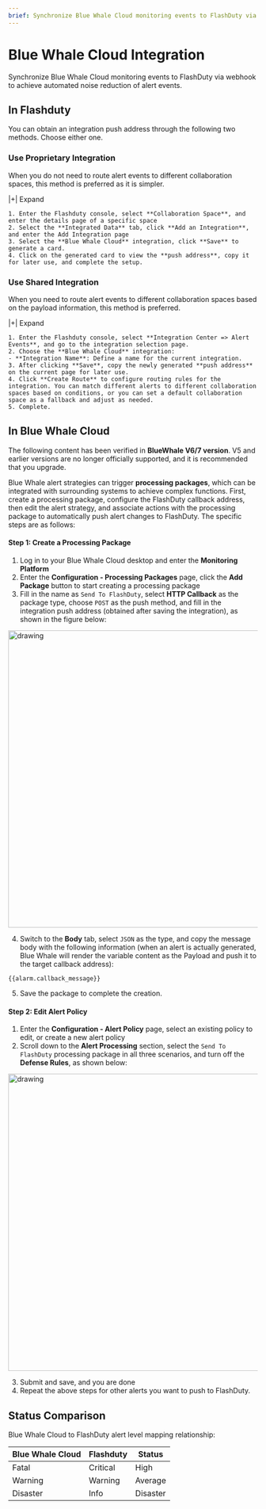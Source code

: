 ```yaml
---
brief: Synchronize Blue Whale Cloud monitoring events to FlashDuty via webhook to achieve automated noise reduction of alert events
---
```


# Blue Whale Cloud Integration

Synchronize Blue Whale Cloud monitoring events to FlashDuty via webhook to achieve automated noise reduction of alert events.

## In Flashduty
You can obtain an integration push address through the following two methods. Choose either one.

### Use Proprietary Integration

When you do not need to route alert events to different collaboration spaces, this method is preferred as it is simpler.

|+| Expand

    1. Enter the Flashduty console, select **Collaboration Space**, and enter the details page of a specific space
    2. Select the **Integrated Data** tab, click **Add an Integration**, and enter the Add Integration page
    3. Select the **Blue Whale Cloud** integration, click **Save** to generate a card.
    4. Click on the generated card to view the **push address**, copy it for later use, and complete the setup.

### Use Shared Integration

When you need to route alert events to different collaboration spaces based on the payload information, this method is preferred.

|+| Expand

    1. Enter the Flashduty console, select **Integration Center => Alert Events**, and go to the integration selection page.
    2. Choose the **Blue Whale Cloud** integration:
    - **Integration Name**: Define a name for the current integration.
    3. After clicking **Save**, copy the newly generated **push address** on the current page for later use.
    4. Click **Create Route** to configure routing rules for the integration. You can match different alerts to different collaboration spaces based on conditions, or you can set a default collaboration space as a fallback and adjust as needed.
    5. Complete.

## In Blue Whale Cloud
The following content has been verified in __BlueWhale V6/7 version__. V5 and earlier versions are no longer officially supported, and it is recommended that you upgrade.

Blue Whale alert strategies can trigger __processing packages__, which can be integrated with surrounding systems to achieve complex functions. First, create a processing package, configure the FlashDuty callback address, then edit the alert strategy, and associate actions with the processing package to automatically push alert changes to FlashDuty. The specific steps are as follows:

#### Step 1: Create a Processing Package

1. Log in to your Blue Whale Cloud desktop and enter the __Monitoring Platform__
2. Enter the __Configuration - Processing Packages__ page, click the __Add Package__ button to start creating a processing package
3. Fill in the name as `Send To FlashDuty`, select __HTTP Callback__ as the package type, choose `POST` as the push method, and fill in the integration push address (obtained after saving the integration), as shown in the figure below:

<img alt="drawing" width="600" src="https://fcimg.i18n.site/zh/flashduty/mixin/alert_integration/tencent_bk/1.avif" />

4. Switch to the __Body__ tab, select `JSON` as the type, and copy the message body with the following information (when an alert is actually generated, Blue Whale will render the variable content as the Payload and push it to the target callback address):

```
{{alarm.callback_message}}
```

5. Save the package to complete the creation.

#### Step 2: Edit Alert Policy

1. Enter the __Configuration - Alert Policy__ page, select an existing policy to edit, or create a new alert policy
2. Scroll down to the __Alert Processing__ section, select the `Send To FlashDuty` processing package in all three scenarios, and turn off the __Defense Rules__, as shown below:

<img alt="drawing" width="600" src="https://fcimg.i18n.site/zh/flashduty/mixin/alert_integration/tencent_bk/2.avif" />

3. Submit and save, and you are done
4. Repeat the above steps for other alerts you want to push to FlashDuty.

## Status Comparison

Blue Whale Cloud to FlashDuty alert level mapping relationship:

| Blue Whale Cloud |  Flashduty  | Status |
| -------- | -------- | ---- |
| Fatal     | Critical | High |
| Warning     | Warning  | Average |
| Disaster     | Info     | Disaster |